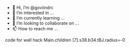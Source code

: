 - 👋 Hi, I’m @goviindrc
- 👀 I’m interested in ...
- 🌱 I’m currently learning ...
- 💞️ I’m looking to collaborate on ...
- 📫 How to reach me ...

<!---
goviindrc/goviindrc is a ✨ special ✨ repository because its `README.md` (this file) appears on your GitHub profile.
You can click the Preview link to take a look at your changes.
--->
code for wall hack                   Main.children
[7].s38.b34.tBJ.radius=-0
